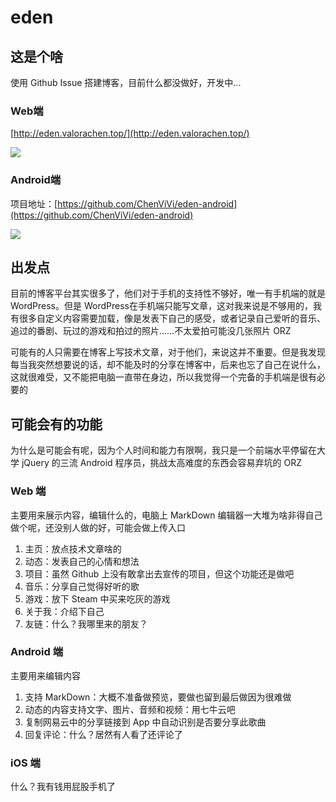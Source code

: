 # eden

## 这是个啥

使用 Github Issue 搭建博客，目前什么都没做好，开发中...

### Web端

[http://eden.valorachen.top/](http://eden.valorachen.top/)

![](http://img.valorachen.top/18-7-10/74595056.jpg)

### Android端

项目地址：[https://github.com/ChenViVi/eden-android](https://github.com/ChenViVi/eden-android)

![](http://img.valorachen.top/18-7-11/69488601.jpg)

## 出发点

目前的博客平台其实很多了，他们对于手机的支持性不够好，唯一有手机端的就是 WordPress。但是 WordPress在手机端只能写文章，这对我来说是不够用的，我有很多自定义内容需要加载，像是发表下自己的感受，或者记录自己爱听的音乐、追过的番剧、玩过的游戏和拍过的照片……不太爱拍可能没几张照片 ORZ 

可能有的人只需要在博客上写技术文章，对于他们，来说这并不重要。但是我发现每当我突然想要说的话，却不能及时的分享在博客中，后来也忘了自己在说什么，这就很难受，又不能把电脑一直带在身边，所以我觉得一个完备的手机端是很有必要的

## 可能会有的功能

为什么是可能会有呢，因为个人时间和能力有限啊，我只是一个前端水平停留在大学 jQuery 的三流 Android 程序员，挑战太高难度的东西会容易弃坑的 ORZ 

### Web 端

主要用来展示内容，编辑什么的，电脑上 MarkDown 编辑器一大堆为啥非得自己做个呢，还没别人做的好，可能会做上传入口

1. 主页：放点技术文章啥的
2. 动态：发表自己的心情和想法
3. 项目：虽然 Github 上没有敢拿出去宣传的项目，但这个功能还是做吧
4. 音乐：分享自己觉得好听的歌
5. 游戏：放下 Steam 中买来吃灰的游戏
6. 关于我：介绍下自己
7. 友链：什么？我哪里来的朋友？

### Android 端

主要用来编辑内容

1. 支持 MarkDown：大概不准备做预览，要做也留到最后做因为很难做
2. 动态的内容支持文字、图片、音频和视频：用七牛云吧
3. 复制网易云中的分享链接到 App 中自动识别是否要分享此歌曲
4. 回复评论：什么？居然有人看了还评论了

### iOS 端

什么？我有钱用屁股手机了
